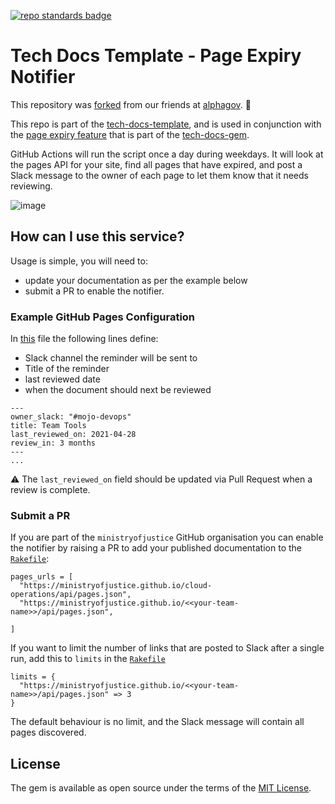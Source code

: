 [![repo standards badge](https://img.shields.io/badge/dynamic/json?color=blue&style=flat&logo=github&labelColor=32393F&label=MoJ%20Compliant&query=%24.result&url=https%3A%2F%2Foperations-engineering-reports.cloud-platform.service.justice.gov.uk%2Fapi%2Fv1%2Fcompliant_public_repositories%2Ftech-docs-monitor)](https://operations-engineering-reports.cloud-platform.service.justice.gov.uk/public-github-repositories.html#tech-docs-monitor "Link to report")

# Tech Docs Template - Page Expiry Notifier

This repository was [forked](https://github.com/alphagov/tech-docs-monitor) from our friends at [alphagov](https://github.com/alphagov). 🤝

This repo is part of the [tech-docs-template][template], and is used in conjunction with the [page expiry feature][expiry] that is part of the [tech-docs-gem][gem].

GitHub Actions will run the script once a day during weekdays.
It will look at the pages API for your site, find all pages that have expired, and post a Slack message to the owner of each page to let them know that it needs reviewing.

![image](https://user-images.githubusercontent.com/26419401/165932087-27d50763-3491-45b8-b597-1f3f53bebabb.png)


## How can I use this service? 

Usage is simple, you will need to: 
- update your documentation as per the example below
- submit a PR to enable the notifier.

### Example GitHub Pages Configuration 

In [this](https://github.com/ministryofjustice/cloud-operations/blob/main/source/documentation/team-guide/team-tools.html.md.erb) file the following lines define:
- Slack channel the reminder will be sent to
- Title of the reminder
- last reviewed date
- when the document should next be reviewed

```
---
owner_slack: "#mojo-devops"
title: Team Tools
last_reviewed_on: 2021-04-28
review_in: 3 months
---
...
```

⚠️ The `last_reviewed_on` field should be updated via Pull Request when a review is complete.

[template]: https://github.com/alphagov/tech-docs-template
[expiry]: https://alphagov.github.io/tech-docs-manual/#last-reviewed-on-and-review-in
[gem]: https://github.com/alphagov/tech-docs-gem

### Submit a PR

If you are part of the `ministryofjustice` GitHub organisation you can enable the notifier by raising a PR to add your published documentation to the [`Rakefile`](https://github.com/ministryofjustice/tech-docs-monitor/blob/main/Rakefile):

```
pages_urls = [
  "https://ministryofjustice.github.io/cloud-operations/api/pages.json",
  "https://ministryofjustice.github.io/<<your-team-name>>/api/pages.json",

]
```

If you want to limit the number of links that are posted to Slack after a single run, add this to  `limits` in the [`Rakefile`](https://github.com/ministryofjustice/tech-docs-monitor/blob/main/Rakefile)

```
limits = {
  "https://ministryofjustice.github.io/<<your-team-name>>/api/pages.json" => 3
}
```

The default behaviour is no limit, and the Slack message will contain all pages discovered.

[Rakefile]: https://github.com/alphagov/tech-docs-monitor/blob/master/Rakefile


## License

The gem is available as open source under the terms of the [MIT License](LICENSE).
